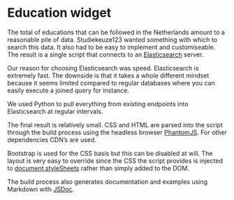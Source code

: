 <!--
  id: 2716
  slug: opleidingen-widget
  type: fortpolio
  excerpt: For Studiekeuze123 I created a widget that searches all available educations in the Netherlands. We pulled data from existing endpoints into Elasticsearch for speed. Source-generated documentation and examples were created so the widget could be easily implemented and styled by third parties.
  categories: JavaScript, HTML/CSS, framework, UX, mobile
  tags: CSS, HTML, JavaScript, Grunt, Elasticsearch, Bootstrap, JSDoc, Python
  clients: Studiekeuze123
  collaboration: 
  prizes: 
  thumbnail: sk123ow.png
  image: sk123ow.png
  images: sk123ow.png, Opleidingen-Widget.png
  inCv: true 
  inPortfolio: true
  dateFrom: 2014-08-05
  dateTo: 2015-01-15
  oldDateFrom: 2014-12-08
  oldDateTo: 2014-12-31
-->

# Education widget

The total of educations that can be followed in the Netherlands amount to a reasonable pile of data. Studiekeuze123 wanted something with which to search this data. It also had to be easy to implement and customiseable. The result is a single script that connects to an [Elasticsearch](http://www.elasticsearch.org/) server.

Our reason for choosing Elasticsearch was speed. Elasticsearch is extremely fast. The downside is that it takes a whole different mindset because it seems limited compared to regular databases where you can easily execute a joined query for instance.

We used Python to pull everything from existing endpoints into Elasticsearch at regular intervals.

The final result is relatively small. CSS and HTML are parsed into the script through the build process using the headless browser [PhantomJS](http://phantomjs.org/). For other dependencies CDN&#8217;s are used.

Bootstrap is used for the CSS basis but this can be disabled at will. The layout is very easy to override since the CSS the script provides is injected to [document.styleSheets](https://developer.mozilla.org/en-US/docs/Web/API/document.styleSheets) rather than simply added to the DOM.

The build process also generates documentation and examples using Markdown with [JSDoc](http://usejsdoc.org/).
